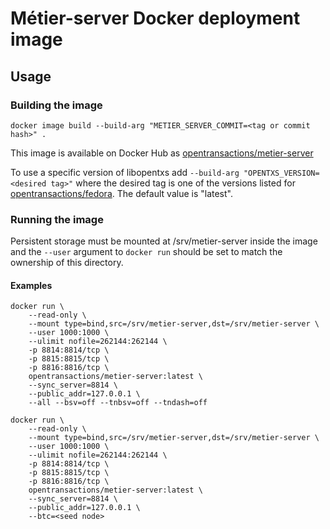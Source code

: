 # Métier-server Docker deployment image

## Usage

### Building the image

```
docker image build --build-arg "METIER_SERVER_COMMIT=<tag or commit hash>" .
```

This image is available on Docker Hub as [opentransactions/metier-server
](https://hub.docker.com/r/opentransactions/metier-server)

To use a specific version of libopentxs add ```--build-arg "OPENTXS_VERSION=<desired tag>"``` where the desired tag is one of the versions listed for [opentransactions/fedora](https://hub.docker.com/r/opentransactions/fedora/tags). The default value is "latest".

### Running the image

Persistent storage must be mounted at /srv/metier-server inside the image and the ```--user``` argument to ```docker run``` should be set to match the ownership of this directory.

#### Examples

```
docker run \
    --read-only \
    --mount type=bind,src=/srv/metier-server,dst=/srv/metier-server \
    --user 1000:1000 \
    --ulimit nofile=262144:262144 \
    -p 8814:8814/tcp \
    -p 8815:8815/tcp \
    -p 8816:8816/tcp \
    opentransactions/metier-server:latest \
    --sync_server=8814 \
    --public_addr=127.0.0.1 \
    --all --bsv=off --tnbsv=off --tndash=off
```

```
docker run \
    --read-only \
    --mount type=bind,src=/srv/metier-server,dst=/srv/metier-server \
    --user 1000:1000 \
    --ulimit nofile=262144:262144 \
    -p 8814:8814/tcp \
    -p 8815:8815/tcp \
    -p 8816:8816/tcp \
    opentransactions/metier-server:latest \
    --sync_server=8814 \
    --public_addr=127.0.0.1 \
    --btc=<seed node>
```
